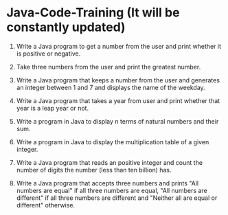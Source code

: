# Java-Code-Training (It will be constantly updated)

1. Write a Java program to get a number from the user and print whether it is positive or negative.

2. Take three numbers from the user and print the greatest number.

3. Write a Java program that keeps a number from the user and generates an integer between 1 and 7 and displays the name of the weekday.

4. Write a Java program that takes a year from user and print whether that year is a leap year or not.

5. Write a program in Java to display n terms of natural numbers and their sum.

6. Write a program in Java to display the multiplication table of a given integer.

7. Write a Java program that reads an positive integer and count the number of digits the number (less than ten billion) has.

8. Write a Java program that accepts three numbers and prints "All numbers are equal" if all three numbers are equal, "All numbers are different" if all three numbers are different and "Neither all are equal or different" otherwise.
